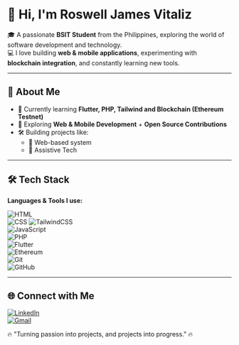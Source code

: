 # 👋 Hi, I'm Roswell James Vitaliz  

🎓 A passionate **BSIT Student** from the Philippines, exploring the world of software development and technology.  
💻 I love building **web & mobile applications**, experimenting with **blockchain integration**, and constantly learning new tools.  

---

## 🚀 About Me
- 🎯 Currently learning **Flutter, PHP, Tailwind and Blockchain (Ethereum Testnet)**
- 🌱 Exploring **Web & Mobile Development** + **Open Source Contributions**
- 🛠️ Building projects like:  
  - 📱 Web-based system  
  - 🤖 Assistive Tech

---

## 🛠️ Tech Stack
**Languages & Tools I use:**  

![HTML](https://img.shields.io/badge/HTML5-E34F26?style=for-the-badge&logo=html5&logoColor=fff)  
![CSS](https://img.shields.io/badge/CSS3-1572B6?style=for-the-badge&logo=css3&logoColor=fff)
![TailwindCSS](https://img.shields.io/badge/TailwindCSS-38B2AC?style=for-the-badge&logo=tailwind-css&logoColor=fff)  
![JavaScript](https://img.shields.io/badge/JavaScript-323330?style=for-the-badge&logo=javascript&logoColor=f7df1e)  
![PHP](https://img.shields.io/badge/PHP-777bb4?style=for-the-badge&logo=php&logoColor=fff)  
![Flutter](https://img.shields.io/badge/Flutter-02569B?style=for-the-badge&logo=flutter&logoColor=fff)  
![Ethereum](https://img.shields.io/badge/Ethereum-3C3C3D?style=for-the-badge&logo=ethereum&logoColor=fff)  
![Git](https://img.shields.io/badge/Git-F05032?style=for-the-badge&logo=git&logoColor=fff)  
![GitHub](https://img.shields.io/badge/GitHub-181717?style=for-the-badge&logo=github&logoColor=fff)  

---

## 🌐 Connect with Me
[![LinkedIn](https://img.shields.io/badge/LinkedIn-0A66C2?style=for-the-badge&logo=linkedin&logoColor=fff)](https://www.linkedin.com/in/roswell-james-vitaliz-182a58181/)  
[![Gmail](https://img.shields.io/badge/Email-D14836?style=for-the-badge&logo=gmail&logoColor=fff)](mailto:roswelljamesvitaliz@gmail.com)  

🔥 "Turning passion into projects, and projects into progress." 🔥
